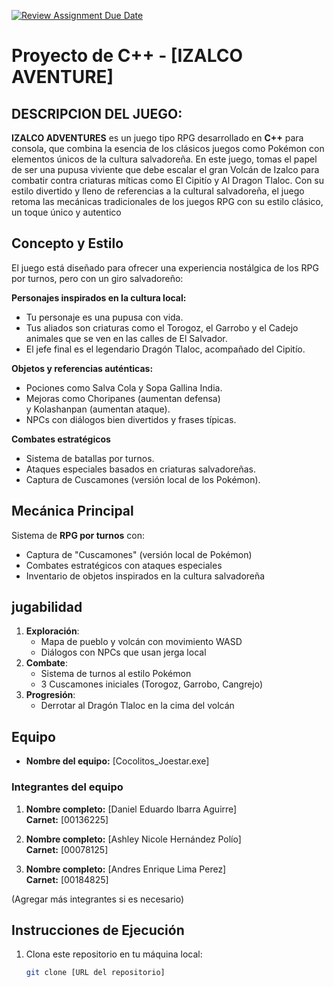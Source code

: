 [![Review Assignment Due Date](https://classroom.github.com/assets/deadline-readme-button-22041afd0340ce965d47ae6ef1cefeee28c7c493a6346c4f15d667ab976d596c.svg)](https://classroom.github.com/a/mi1WNrHU)
# Proyecto de C++ - [IZALCO AVENTURE]

## DESCRIPCION DEL JUEGO:

**IZALCO ADVENTURES** es un juego tipo RPG desarrollado en **C++** para consola, que combina la esencia de los clásicos juegos como Pokémon con elementos únicos de la cultura salvadoreña.
En este juego, tomas el papel de ser una pupusa viviente que debe escalar el gran Volcán de Izalco para combatir contra criaturas míticas como El Cipitío y Al Dragon Tlaloc. Con su estilo divertido y lleno de referencias a la cultural salvadoreña, el juego retoma las mecánicas tradicionales de los juegos RPG con su estilo clásico, un toque único y autentico

## Concepto y Estilo

El juego está diseñado para ofrecer una experiencia nostálgica de los RPG por turnos, pero con un giro salvadoreño:

**Personajes inspirados en la cultura local:**
- Tu personaje es una pupusa con vida.
- Tus aliados son criaturas como el Torogoz, el Garrobo y el Cadejo animales que se ven en las calles de El Salvador.
- El jefe final es el legendario Dragón Tlaloc, acompañado del Cipitío.

**Objetos y referencias auténticas:**
- Pociones como Salva Cola y Sopa Gallina India.
- Mejoras como Choripanes (aumentan defensa) y Kolashanpan (aumentan ataque).
- NPCs con diálogos bien divertidos y frases típicas.

**Combates estratégicos**
- Sistema de batallas por turnos.
- Ataques especiales basados en criaturas salvadoreñas.
- Captura de Cuscamones (versión local de los Pokémon).

## **Mecánica Principal**

Sistema de **RPG por turnos** con:
- Captura de "Cuscamones" (versión local de Pokémon)
- Combates estratégicos con ataques especiales
- Inventario de objetos inspirados en la cultura salvadoreña

## **jugabilidad**

1. **Exploración**:
    - Mapa de pueblo y volcán con movimiento WASD
    - Diálogos con NPCs que usan jerga local
2. **Combate**:
    - Sistema de turnos al estilo Pokémon
    - 3 Cuscamones iniciales (Torogoz, Garrobo, Cangrejo)
3. **Progresión**:
    - Derrotar al Dragón Tlaloc en la cima del volcán
  

## Equipo

- **Nombre del equipo:** [Cocolitos_Joestar.exe]

### Integrantes del equipo

1. **Nombre completo:** [Daniel Eduardo Ibarra Aguirre]  
   **Carnet:** [00136225]

2. **Nombre completo:** [Ashley Nicole Hernández Polío]  
   **Carnet:** [00078125]

3. **Nombre completo:** [Andres Enrique Lima Perez]  
   **Carnet:** [00184825]

(Agregar más integrantes si es necesario)

## Instrucciones de Ejecución

1. Clona este repositorio en tu máquina local:
   ```bash
   git clone [URL del repositorio]
